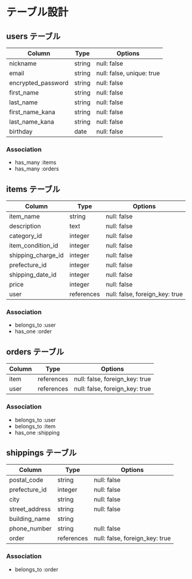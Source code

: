 # テーブル設計

## users テーブル

| Column             | Type   | Options     |
| ------------------ | ------ | ----------- |
| nickname           | string   | null: false |
| email              | string   | null: false, unique: true |
| encrypted_password | string   | null: false |
| first_name         | string   | null: false |
| last_name          | string   | null: false |
| first_name_kana    | string   | null: false |
| last_name_kana     | string   | null: false |
| birthday           | date     | null: false |

### Association
- has_many :items
- has_many :orders


## items テーブル

| Column             | Type       | Options     |
| ------------------ | ---------- | ----------- |
| item_name          | string     | null: false |
| description        | text       | null: false |
| category_id        | integer    | null: false |
| item_condition_id  | integer    | null: false |
| shipping_charge_id| integer    | null: false |
| prefecture_id      | integer    | null: false |
| shipping_date_id  | integer    | null: false |
| price              | integer    | null: false |
| user               | references | null: false, foreign_key: true |

### Association
- belongs_to :user
- has_one :order



## orders テーブル

| Column             | Type       | Options     |
| ------------------ | ---------- | ----------- |
| item               | references | null: false, foreign_key: true |
| user               | references | null: false, foreign_key: true |

### Association

- belongs_to :user
- belongs_to :item
- has_one :shipping

## shippings テーブル

| Column             | Type       | Options     |
| ------------------ | ---------- | ----------- |
| postal_code        | string     | null: false |
| prefecture_id      | integer    | null: false |
| city               | string     | null: false |
| street_address     | string     | null: false |
| building_name      | string     |             |
| phone_number       | string     | null: false |
| order              | references | null: false, foreign_key: true |

### Association

- belongs_to :order
